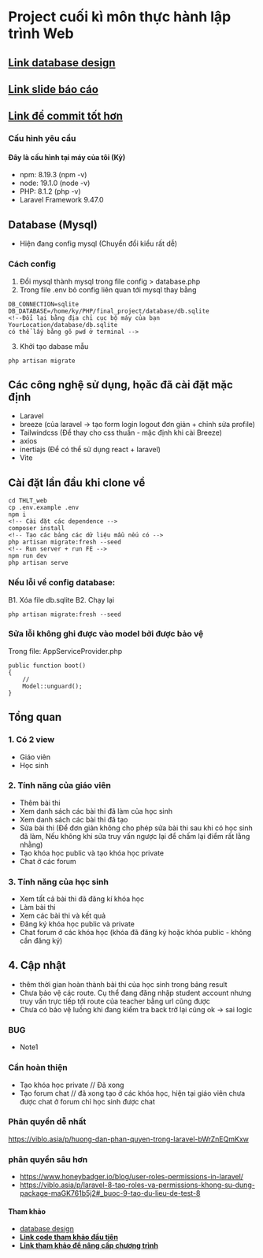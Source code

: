 
# Project cuối kì môn thực hành lập trình Web

## **[Link database design](https://dbdiagram.io/d/638a088dbae3ed7c45445a4c)**

## [Link slide báo cáo](https://docs.google.com/presentation/d/1qv1rexb1-IP0O_L8GMwQiLrM2BSWiqJmWmQPQSBCbkY/edit?usp=sharing)

## [Link để commit tốt hơn](https://dev.to/ashishxcode/mastering-the-art-of-writing-effective-github-commit-messages-5d2p?fbclid=IwAR0PNnH_tbIVV_CR4KU4wcKurgkEi8s5Lvot6CB3whKJesnm1a33wvUuUs0)

### Cấu hình yêu cầu
#### Đây là cấu hình tại máy của tôi (Kỳ)
- npm: 8.19.3 (npm -v)
- node: 19.1.0 (node -v)
- PHP: 8.1.2 (php -v)
- Laravel Framework 9.47.0
<!-- - Composer version 2.4.4 (composer -V) -->
## Database (Mysql)
- Hiện đang config mysql (Chuyển đổi kiểu rất dễ)
### Cách config
1. Đổi mysql thành mysql trong file config > database.php 
2. Trong file .env bỏ config liên quan tới mysql thay bằng
```
DB_CONNECTION=sqlite
DB_DATABASE=/home/ky/PHP/final_project/database/db.sqlite
<!--Đổi lại bằng địa chỉ cục bộ máy của bạn YourLocation/database/db.sqlite 
có thể lấy bằng gõ pwd ở terminal -->
```
3. Khởi tạo dabase mẫu
```
php artisan migrate
```
## Các công nghệ sử dụng, họăc đã cài đặt mặc định
- Laravel
- breeze (của laravel -> tạo form login logout đơn giản + chỉnh sửa profile)
- Tailwindcss (Để thay cho css thuần - mặc định khi cài Breeze)
- axios 
- inertiajs (Để có thể sử dụng react + laravel)
- Vite 

## Cài đặt lần đầu khi clone về
```
cd THLT_web
cp .env.example .env
npm i
<!-- Cài đặt các dependence -->
composer install
<!-- Tạo các bảng các dữ liệu mẫu nếu có -->
php artisan migrate:fresh --seed
<!-- Run server + run FE -->
npm run dev
php artisan serve
```
### Nếu lỗi về config database:
B1. Xóa file db.sqlite
B2. Chạy lại
```
php artisan migrate:fresh --seed
```

### Sửa lỗi không ghi được vào model bởi được bảo vệ 
Trong file: AppServiceProvider.php

```
public function boot()
{
    //
    Model::unguard();
}
```
## Tổng quan
### 1. Có 2 view
- Giáo viên
- Học sinh
### 2. Tính năng của giáo viên
- Thêm bài thi
- Xem danh sách các bài thi đã làm của học sinh
- Xem danh sách các bài thi đã tạo
- Sửa bài thi (Để đơn giản không cho phép sửa bài thi sau khi có học sinh đã làm, Nếu không khi sửa truy vấn ngược lại để chấm lại điểm rất lằng nhằng)
- Tạo khóa học public và tạo khóa học private
- Chat ở các forum

### 3. Tính năng của học sinh
- Xem tất cả bài thi đã đăng kí khóa học
- Làm bài thi
- Xem các bài thi và kết quả
- Đăng ký khóa học public và private
- Chat forum ở các khóa học (khóa đã đăng ký hoặc khóa public - không cần đăng ký)
## 4. Cập nhật
- thêm thời gian hoàn thành bài thi của học sinh trong bảng result
- Chưa bảo vệ các route. Cụ thể đang đăng nhập student account nhưng truy vấn trực tiếp tới route của teacher bằng url cũng được
- Chưa có bảo vệ luồng khi đang kiểm tra back trở lại cũng ok -> sai logic

### BUG
- Note1
### Cần hoàn thiện
- Tạo khóa học private // Đã xong
- Tạo forum chat // đã xong tạo ở các khóa học, hiện tại giáo viên chưa được chat ở forum chỉ học sinh được chat

### Phân quyền dễ nhất
https://viblo.asia/p/huong-dan-phan-quyen-trong-laravel-bWrZnEQmKxw
### phân quyền sâu hơn
- https://www.honeybadger.io/blog/user-roles-permissions-in-laravel/
- https://viblo.asia/p/laravel-8-tao-roles-va-permissions-khong-su-dung-package-maGK761b5j2#_buoc-9-tao-du-lieu-de-test-8



#### Tham khảo
- [database design](https://www.inettutor.com/diagrams/exam-management-system-database-design/) 
- **[Link code tham khảo đầu tiên](https://github.com/hellomustaq/Online-Exam-with-laravel)**
- **[Link tham khảo để nâng cấp chương trình](https://www.campcodes.com/projects/php/online-examination-system-with-timer-using-php-mysql-free-download/)**
